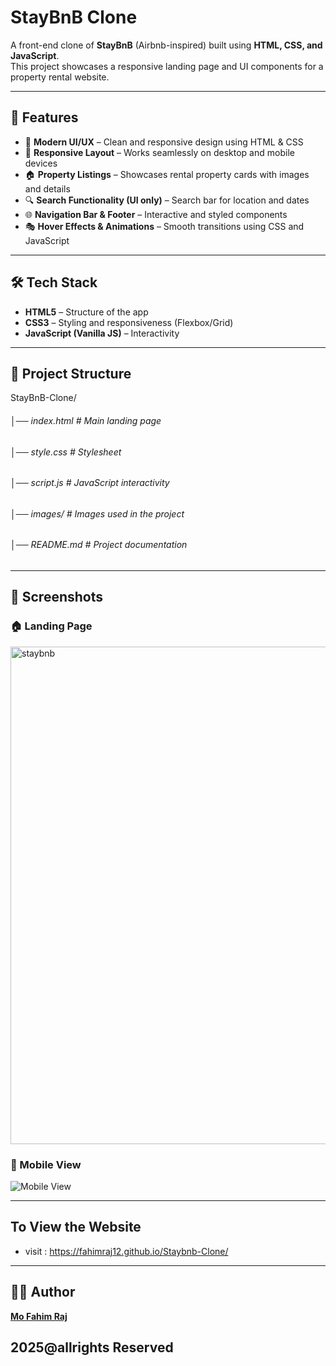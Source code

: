 # StayBnB Clone 

A front-end clone of **StayBnB** (Airbnb-inspired) built using **HTML, CSS, and JavaScript**.  
This project showcases a responsive landing page and UI components for a property rental website.

---

## 🚀 Features

- 🎨 **Modern UI/UX** – Clean and responsive design using HTML & CSS  
- 📱 **Responsive Layout** – Works seamlessly on desktop and mobile devices  
- 🏠 **Property Listings** – Showcases rental property cards with images and details  
- 🔍 **Search Functionality (UI only)** – Search bar for location and dates  
- 🌐 **Navigation Bar & Footer** – Interactive and styled components  
- 🎭 **Hover Effects & Animations** – Smooth transitions using CSS and JavaScript  

---

## 🛠️ Tech Stack

- **HTML5** – Structure of the app  
- **CSS3** – Styling and responsiveness (Flexbox/Grid)  
- **JavaScript (Vanilla JS)** – Interactivity  

---

## 📂 Project Structure
StayBnB-Clone/
###### │── index.html # Main landing page
###### │── style.css # Stylesheet
###### │── script.js # JavaScript interactivity
###### │── images/ # Images used in the project
###### │── README.md # Project documentation

---

## 📸 Screenshots

### 🏠 Landing Page
<img width="1465" height="796" alt="staybnb" src="https://github.com/user-attachments/assets/bca604f2-167f-4e72-a26a-e403e78afce5" />

### 📱 Mobile View
![Mobile View](images/screenshot2.png)

---
## To View the Website
- visit : https://fahimraj12.github.io/Staybnb-Clone/

---
## 👨‍💻 Author

**[Mo Fahim Raj](https://github.com/Fahimraj12)**  

## 2025@allrights Reserved
